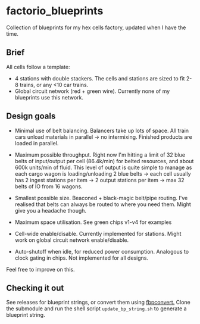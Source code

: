 # factorio_blueprints
Collection of blueprints for my hex cells factory, updated when I have the time.

## Brief
All cells follow a template:
- 4 stations with double stackers. The cells and stations are sized to fit 2-8 trains, or any <10 car trains.
- Global circuit network (red + green wire). Currently none of my blueprints use this network.

## Design goals
- Minimal use of belt balancing. Balancers take up lots of space. All train cars unload materials in parallel -> no intermixing. Finished products are loaded in parallel.

- Maximum possible throughput. Right now I'm hitting a limit of 32 blue belts of input/output per cell (86.4k/min) for belted resources, and about 600k units/min of fluid. This level of output is quite simple to manage as each cargo wagon is loading/unloading 2 blue belts -> each cell usually has 2 ingest stations per item -> 2 output stations per item -> max 32 belts of IO from 16 wagons.

- Smallest possible size. Beaconed + black-magic belt/pipe routing. I've realised that belts can always be routed to where you need them. Might give you a headache though.

- Maximum space utilisation. See green chips v1-v4 for examples

- Cell-wide enable/disable. Currently implemented for stations. Might work on global circuit network enable/disable.

- Auto-shutoff when idle, for reduced power consumption. Analogous to clock gating in chips. Not implemented for all designs.

Feel free to improve on this.

## Checking it out
See releases for blueprint strings, or convert them using [fbpconvert.](https://github.com/cruzerngz/fbpconvert) Clone the submodule and run the shell script `update_bp_string.sh` to generate a blueprint string.
